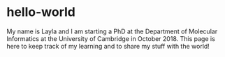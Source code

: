 # hello-world

My name is Layla and I am starting a PhD at the Department of Molecular Informatics at the University of Cambridge in October 2018. This page is here to keep track of my learning and to share my stuff with the world!
